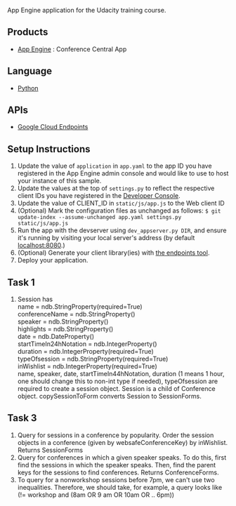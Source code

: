 App Engine application for the Udacity training course.

## Products
- [App Engine][1] : Conference Central App

## Language
- [Python][2]

## APIs
- [Google Cloud Endpoints][3]

## Setup Instructions
1. Update the value of `application` in `app.yaml` to the app ID you
   have registered in the App Engine admin console and would like to use to host
   your instance of this sample.
1. Update the values at the top of `settings.py` to
   reflect the respective client IDs you have registered in the
   [Developer Console][4].
1. Update the value of CLIENT_ID in `static/js/app.js` to the Web client ID
1. (Optional) Mark the configuration files as unchanged as follows:
   `$ git update-index --assume-unchanged app.yaml settings.py static/js/app.js`
1. Run the app with the devserver using `dev_appserver.py DIR`, and ensure it's running by visiting your local server's address (by default [localhost:8080][5].)
1. (Optional) Generate your client library(ies) with [the endpoints tool][6].
1. Deploy your application.


[1]: https://developers.google.com/appengine
[2]: http://python.org
[3]: https://developers.google.com/appengine/docs/python/endpoints/
[4]: https://console.developers.google.com/
[5]: https://localhost:8080/
[6]: https://developers.google.com/appengine/docs/python/endpoints/endpoints_tool


## Task 1 
1. Session has   
    name            = ndb.StringProperty(required=True)  
    conferenceName  = ndb.StringProperty()  
    speaker         = ndb.StringProperty()  
    highlights      = ndb.StringProperty()  
    date            = ndb.DateProperty()  
    startTimeIn24hNotation = ndb.IntegerProperty()  
    duration        = ndb.IntegerProperty(required=True)  
    typeOfsession   = ndb.StringProperty(required=True)  
    inWishlist      = ndb.IntegerProperty(required=True)  
   name, speaker, date, startTimeIn44hNotation, duration (1 means 1 hour, one should change this to non-int type if needed), typeOfsession are required to create a session object. 
   Session is a child of Conference object.
   copySessionToForm converts Session to SessionForms.


## Task 3 
1. Query for sessions in a conference by popularity. Order the session objects in a 
   conference (given by websafeConferenceKey) by inWishlist. Returns SessionForms
1. Query for conferences in which a given speaker speaks. To do this, first find the
   sessions in which the speaker speaks. Then, find the parent keys for the sessions to find conferences. Returns ConferenceForms.
1. To query for a nonworkshop sessions before 7pm, we can't use two inequalities. 
   Therefore, we should take, for example, a query looks like (!= workshop and (8am OR 9 am OR 10am OR .. 6pm))
